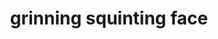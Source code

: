 ---
layout: smileys&emotion
title: grinning squinting face
emoji: grinning_squinting_face
permalink: 😆.html
image: assets/img/3moji/grinning_squinting_face.png
---
